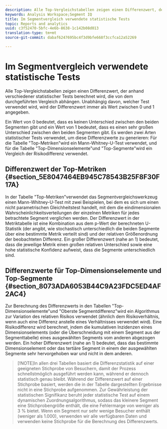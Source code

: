 ```yaml
---
description: Alle Top-Vergleichstabellen zeigen einen Differenzwert, der anhand verschiedener statistischer Tests berechnet wird, die von dem durchgeführten Vergleich abhängen. Unabhängig davon, welcher Test verwendet wird, wird der Differenzwert immer als Wert zwischen 0 und 1 angegeben.
keywords: Analysis Workspace;Segment IQ
title: Im Segmentvergleich verwendete statistische Tests
topic: Reports and analytics
uuid: c3f52470-5bfc-4e6b-8638-1c142b08d013
translation-type: tm+mt
source-git-commit: dabaf6247695bc4f3d9bfe668f3ccfca12a52269

---
```



# Im Segmentvergleich verwendete statistische Tests

Alle Top-Vergleichstabellen zeigen einen Differenzwert, der anhand verschiedener statistischer Tests berechnet wird, die von dem durchgeführten Vergleich abhängen. Unabhängig davon, welcher Test verwendet wird, wird der Differenzwert immer als Wert zwischen 0 und 1 angegeben.

Ein Wert von 0 bedeutet, dass es keinen Unterschied zwischen den beiden Segmenten gibt und ein Wert von 1 bedeutet, dass es einen sehr großen Unterschied zwischen den beiden Segmenten gibt. Es werden zwei Arten statistischer Tests verwendet, um diese Differenzwerte zu generieren: Für die Tabelle &quot;Top-Metriken&quot;wird ein Mann-Whitney-U-Test verwendet, und für die Tabelle &quot;Top-Dimensionselemente&quot;und &quot;Top-Segmente&quot;wird ein Vergleich der Risikodifferenz verwendet.

## Differenzwert der Top-Metriken {#section_5E8047464EB945C78543B25F8F30F17A}

In der Tabelle &quot;Top-Metriken&quot;verwendet das Segmentvergleichswerkzeug einen Mann-Whitney-U-Test mit zwei Beispielen, bei dem es sich um einen nicht parametrischen Gleichheitstest handelt, mit dem die eindimensionalen Wahrscheinlichkeitsverteilungen der einzelnen Metriken für jedes betrachtete Segment verglichen werden. Der Differenzwert in der Metriktabelle ist eine Kombination aus dem p-Wert der berechneten U-Statistik (der angibt, wie stochastisch unterschiedlich die beiden Segmente über eine bestimmte Metrik verteilt sind) und der relativen Größenordnung der beobachteten Differenz. Ein großer Differenzwert (nahe an 1) bedeutet, dass die jeweilige Metrik einen großen relativen Unterschied sowie eine hohe statistische Konfidenz aufweist, dass die Segmente unterschiedlich sind.

## Differenzwerte für Top-Dimensionselemente und Top-Segmente {#section_8073ADA6053B44C9A23FDC5ED4AF2AC4}

Zur Berechnung des Differenzwerts in den Tabellen &quot;Top-Dimensionselemente&quot;und &quot;Oberste Segmentdifferenz&quot;wird ein Algorithmus zur Variation des relativen Risikos verwendet (ähnlich dem Risikoverhältnis, wenn auch eine Differenz anstelle eines Verhältnisses verwendet wird). Eine Risikodifferenz wird berechnet, indem die kumulativen Inzidenzen eines Dimensionselements (oder die Überschneidung mit einem Segment aus der Segmenttabelle) eines ausgewählten Segments vom anderen abgezogen werden. Ein hoher Differenzwert (nahe an 1) bedeutet, dass das bestimmte Dimensionselement oder das tertiäre Segment in einem der ausgewählten Segmente sehr hervorgehoben war und nicht in dem anderen.

>[!NOTE]In allen drei Tabellen basiert die Differenzstatistik auf einer geeigneten Stichprobe von Besuchern, damit der Prozess schnellstmöglich ausgeführt werden kann, während er dennoch statistisch genau bleibt. Während der Differenzwert auf einer Stichprobe basiert, werden die in der Tabelle dargestellten Ergebnisse nicht in eine Stichprobe aufgenommen. Zur Gewährleistung der statistischen Signifikanz beruht jeder statistische Test auf einem dynamischen Zuordnungsalgorithmus, sodass das kleinere Segment eine Stichprobengröße enthält, die eine Fehlermarge von weniger als 3 % bietet. Wenn ein Segment nur sehr wenige Besucher enthält (weniger als 1.000), verwenden wir alle verfügbaren Daten und verwenden keine Stichprobe für die Berechnung des Differenzwerts.
